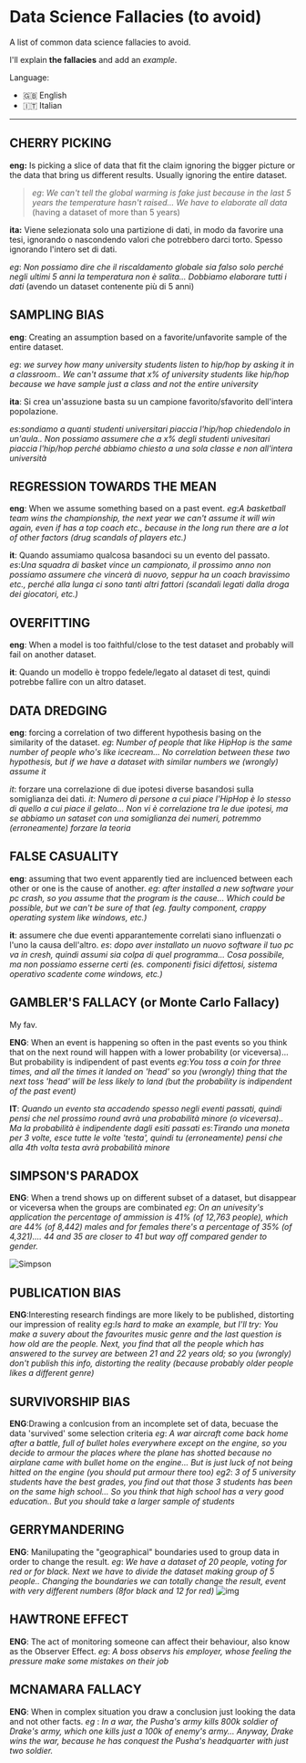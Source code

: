 # Data Science Fallacies (to avoid)


A list of common data science fallacies to avoid.

I'll explain **the fallacies** and add an *example*.

Language: 
- 🇬🇧 English
- 🇮🇹 Italian 

-----


## CHERRY PICKING

**eng:** Is picking a slice of data that fit the claim ignoring the bigger picture or the data that bring us different results.
Usually ignoring the entire dataset.

>*eg*: *We can't tell the global warming is fake just because in the last 5 years the temperature hasn't raised... We have to elaborate all data* (having a dataset of more than 5 years)

**ita:** Viene selezionata solo una partizione di dati, in modo da favorire una tesi, ignorando o nascondendo valori che potrebbero darci torto.
Spesso ignorando l'intero set di dati.

*eg*: *Non possiamo dire che il riscaldamento globale sia falso solo perché negli ultimi 5 anni la temperatura non è salita... Dobbiamo elaborare tutti i dati* (avendo un dataset contenente più di 5 anni)



## SAMPLING BIAS

**eng**: Creating an assumption based on a favorite/unfavorite sample of the entire dataset.

*eg*: *we survey how many university students listen to hip/hop by asking it in a classroom.. We can't assume that x% of university students like hip/hop because we have sample just a class and not the entire university*

**ita**: Si crea un'assuzione basta su un campione favorito/sfavorito dell'intera popolazione.

*es*:*sondiamo a quanti studenti universitari piaccia l'hip/hop chiedendolo in un'aula.. Non possiamo assumere che a x% degli studenti univesitari piaccia l'hip/hop perché abbiamo chiesto a una sola classe e non all'intera università*


## REGRESSION TOWARDS THE MEAN

**eng**: When we assume something based on a past event.
*eg*:*A basketball team wins the championship, the next year we can't assume it will win again, even if has a top coach etc., because in the long run there are a lot of other factors (drug scandals of players etc.)*

**it**: Quando assumiamo qualcosa basandoci su un evento del passato.
*es*:*Una squadra di basket vince un campionato, il prossimo anno non possiamo assumere che vincerà di nuovo, seppur ha un coach bravissimo etc., perché alla lunga ci sono tanti altri fattori (scandali legati dalla droga dei giocatori, etc.)*

## OVERFITTING

**eng**: When a model is too faithful/close to the test dataset and probably will fail on another dataset.

**it**: Quando un modello è troppo fedele/legato al dataset di test, quindi potrebbe fallire con un altro dataset.


## DATA DREDGING

**eng**: forcing a correlation of two different hypothesis basing on the similarity of the dataset.
*eg*: *Number of people that like HipHop is the same number of people who's like icecream... No correlation between these two hypothesis, but if we have a dataset with similar numbers we (wrongly) assume it*

*it*: forzare una correlazione di due ipotesi diverse basandosi sulla somiglianza dei dati.
*it*: *Numero di persone a cui piace l'HipHop è lo stesso di quello a cui piace il gelato... Non vi è correlazione tra le due ipotesi, ma se abbiamo un sataset con una somiglianza dei numeri, potremmo (erroneamente) forzare la teoria*


## FALSE CASUALITY

**eng**: assuming that two event apparently tied are incluenced between each other or one is the cause of another. 
*eg*: *after installed a new software your pc crash, so you assume that the program is the cause... Which could be possible, but we can't be sure of that (eg. faulty component, crappy operating system like windows, etc.)*

**it**: assumere che due eventi apparantemente correlati siano influenzati o l'uno la causa dell'altro.
*es*: *dopo aver installato un nuovo software il tuo pc va in cresh, quindi assumi sia colpa di quel programma... Cosa possibile, ma non possiamo esserne certi (es. componenti fisici difettosi, sistema operativo scadente come windows, etc.)*

## GAMBLER'S FALLACY (or Monte Carlo Fallacy)
My fav.

**ENG**: When an event is happening so often in the past events so you think that on the next round will happen with a lower probability (or viceversa)... But probability is indipendent of past events
*eg*:*You toss a coin for three times, and all the times it landed on 'head' so you (wrongly) thing that the next toss 'head' will be less likely to land (but the probability is indipendent of the past event)*

**IT**: *Quando un evento sta accadendo spesso negli eventi passati, quindi pensi che nel prossimo round avrà una probabilità minore (o viceversa).. Ma la probabilità è indipendente dagli esiti passati*
*es*:*Tirando una moneta per 3 volte, esce tutte le volte 'testa', quindi tu (erroneamente) pensi che alla 4th volta testa avrà probabilità minore*


## SIMPSON'S PARADOX

**ENG**: When a trend shows up on different subset of a dataset, but disappear or viceversa when the groups are combinated
*eg*: *On an univesity's application the percentage of ammission is 41% (of 12,763 people), which are 44% (of 8,442) males and for females there's a percentage of 35% (of 4,321).... 44 and 35 are closer to 41 but way off compared gender to gender.*

![Simpson](img/SIMPSON.jpg)

## PUBLICATION BIAS
**ENG**:Interesting research findings are more likely to be published, distorting our impression of reality
*eg*:*Is hard to make an example, but I'll try: You make a suvery about the favourites music genre and the last question is how old are the people. Next, you find that all the people which has answered to the survey are between 21 and 22 years old; so you (wrongly) don't publish this info, distorting the reality (because probably older people likes a different genre)*

## SURVIVORSHIP BIAS
**ENG**:Drawing a conlcusion from an incomplete set of data, becuase the data 'survived' some selection criteria
*eg*: *A war aircraft come back home after a battle, full of bullet holes everywhere except on the engine, so you decide to armour the places where the plane has shotted because no airplane came with bullet home on the engine... But is just luck of not being hitted on the engine (you should put armour there too)*
*eg2*: *3 of 5 university students have the best grades, you find out that those 3 students has been on the same high school... So you think that high school has a very good education.. But you should take a larger sample of students*

## GERRYMANDERING
**ENG**: Manilupating the "geographical" boundaries used to group data in order to change the result.
*eg*: *We have a dataset of 20 people, voting for red or for black. Next we have to divide the dataset making group of 5 people.. Changing the boundaries we can totally change the result, event with very different numbers (8for black and 12 for red)* 
![img](img/GERRYMANDERING.jpg)


## HAWTRONE EFFECT
**ENG**: The act of monitoring someone can affect their behaviour, also know as the Observer Effect.
*eg*: *A boss observs his employer, whose feeling the pressure make some mistakes on their job*


## MCNAMARA FALLACY
**ENG**: When in complex situation you draw a conclusion just looking the data and not other facts.
*eg* : *In a war, the Pusha's army kills 800k soldier of Drake's army, which one kills just a 100k of enemy's army... Anyway, Drake wins the war, because he has conquest the Pusha's headquarter with just two soldier.*


